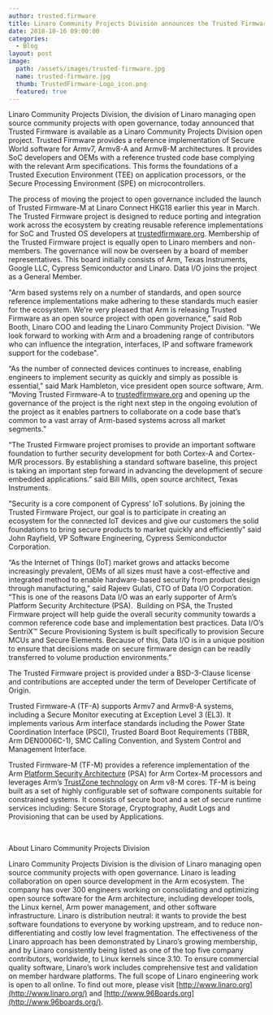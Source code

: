 ```yaml
---
author: trusted.firmware
title: Linaro Community Projects Division announces the Trusted Firmware open project 
date: 2018-10-16 09:00:00
categories:
  - Blog
layout: post
image:
  path: /assets/images/trusted-firmware.jpg
  name: trusted-firmware.jpg
  thumb: TrustedFirmware-Logo_icon.png
  featured: true
---
```

Linaro Community Projects Division, the division of Linaro managing open source community projects with open governance, today announced that Trusted Firmware is available as a Linaro Community Projects Division open project. Trusted Firmware provides a reference implementation of Secure World software for Armv7, Armv8-A and Armv8-M architectures. It provides SoC developers and OEMs with a reference trusted code base complying with the relevant Arm specifications. This forms the foundations of a Trusted Execution Environment (TEE) on application processors, or the Secure Processing Environment (SPE) on microcontrollers.

The process of moving the project to open governance included the launch of Trusted Firmware-M at Linaro Connect HKG18 earlier this year in March. The Trusted Firmware project is designed to reduce porting and integration work across the ecosystem by creating reusable reference implementations for SoC and Trusted OS developers at [trustedfirmware.org](http://trustedfirmware.org/). Membership of the Trusted Firmware project is equally open to Linaro members and non-members. The governance will now be overseen by a board of member representatives. This board initially consists of Arm, Texas Instruments, Google LLC, Cypress Semiconductor and Linaro. Data I/O joins the project as a General Member.

"Arm based systems rely on a number of standards, and open source reference implementations make adhering to these standards much easier for the ecosystem. We're very pleased that Arm is releasing Trusted Firmware as an open source project with open governance," said Rob Booth, Linaro COO and leading the Linaro Community Project Division. "We look forward to working with Arm and a broadening range of contributors who can influence the integration, interfaces, IP and software framework support for the codebase".

“As the number of connected devices continues to increase, enabling engineers to implement security as quickly and simply as possible is essential,” said Mark Hambleton, vice president open source software, Arm. “Moving Trusted Firmware-A to [trustedfirmware.org](https://trustedfirmware.org/) and opening up the governance of the project is the right next step in the ongoing evolution of the project as it enables partners to collaborate on a code base that’s common to a vast array of Arm-based systems across all market segments.” 

“The Trusted Firmware project promises to provide an important software foundation to further security development for both Cortex-A and Cortex-M/R processors. By establishing a standard software baseline, this project is taking an important step forward in advancing the development of secure embedded applications.” said Bill Mills, open source architect, Texas Instruments.

"Security is a core component of Cypress’ IoT solutions. By joining the Trusted Firmware Project, our goal is to participate in creating an ecosystem for the connected IoT devices and give our customers the solid foundations to bring secure products to market quickly and efficiently" said John Rayfield, VP Software Engineering, Cypress Semiconductor Corporation.

“As the Internet of Things (IoT) market grows and attacks become increasingly prevalent, OEMs of all sizes must have a cost-effective and integrated method to enable hardware-based security from product design through manufacturing,” said Rajeev Gulati, CTO of Data I/O Corporation. “This is one of the reasons Data I/O was an early supporter of Arm’s Platform Security Architecture (PSA).  Building on PSA, the Trusted Firmware project will help guide the overall security community towards a common reference code base and implementation best practices.  Data I/O’s SentriX™ Secure Provisioning System is built specifically to provision Secure MCUs and Secure Elements.  Because of this, Data I/O is in a unique position to ensure that decisions made on secure firmware design can be readily transferred to volume production environments.”

The Trusted Firmware project is provided under a BSD-3-Clause license and contributions are accepted under the term of Developer Certificate of Origin.

Trusted Firmware-A (TF-A) supports Armv7 and Armv8-A systems, including a Secure Monitor executing at Exception Level 3 (EL3). It implements various Arm interface standards including the Power State Coordination Interface (PSCI), Trusted Board Boot Requirements (TBBR, Arm DEN0006C-1), SMC Calling Convention, and System Control and Management Interface.

Trusted Firmware-M (TF-M) provides a reference implementation of the Arm [Platform Security Architecture](https://pages.arm.com/psa-resources.html) (PSA) for Arm Cortex-M processors and leverages Arm’s [TrustZone technology](https://static.docs.arm.com/100690/0100/armv8_m_architecture_trustzone_technology_100690_0100_00_en.pdf) on Arm v8-M cores. TF-M is being built as a set of highly configurable set of software components suitable for constrained systems. It consists of secure boot and a set of secure runtime services including: Secure Storage, Cryptography, Audit Logs and Provisioning that can be used by Applications.

 

About Linaro Community Projects Division

Linaro Community Projects Division is the division of Linaro managing open source community projects with open governance. Linaro is leading collaboration on open source development in the Arm ecosystem. The company has over 300 engineers working on consolidating and optimizing open source software for the Arm architecture, including developer tools, the Linux kernel, Arm power management, and other software infrastructure. Linaro is distribution neutral: it wants to provide the best software foundations to everyone by working upstream, and to reduce non-differentiating and costly low level fragmentation. The effectiveness of the Linaro approach has been demonstrated by Linaro’s growing membership, and by Linaro consistently being listed as one of the top five company contributors, worldwide, to Linux kernels since 3.10. To ensure commercial quality software, Linaro’s work includes comprehensive test and validation on member hardware platforms. The full scope of Linaro engineering work is open to all online. To find out more, please visit [http://www.linaro.org](http://www.linaro.org/) and [http://www.96Boards.org](http://www.96boards.org/).